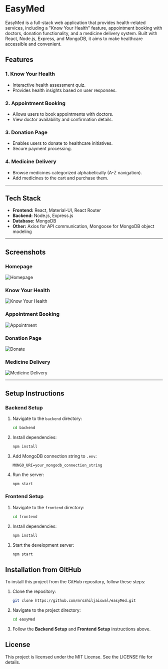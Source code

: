 # EasyMed

EasyMed is a full-stack web application that provides health-related services, including a "Know Your Health" feature, appointment booking with doctors, donation functionality, and a medicine delivery system. Built with React, Node.js, Express, and MongoDB, it aims to make healthcare accessible and convenient.

## Features

### **1. Know Your Health**
- Interactive health assessment quiz.
- Provides health insights based on user responses.

### **2. Appointment Booking**
- Allows users to book appointments with doctors.
- View doctor availability and confirmation details.

### **3. Donation Page**
- Enables users to donate to healthcare initiatives.
- Secure payment processing.

### **4. Medicine Delivery**
- Browse medicines categorized alphabetically (A-Z navigation).
- Add medicines to the cart and purchase them.

---

## **Tech Stack**
- **Frontend:** React, Material-UI, React Router
- **Backend:** Node.js, Express.js
- **Database:** MongoDB
- **Other:** Axios for API communication, Mongoose for MongoDB object modeling

---

## **Screenshots**

### **Homepage**
![Homepage](public/images/homepage.png)

### **Know Your Health**
![Know Your Health](public/images/know-your-health.png)

### **Appointment Booking**
![Appointment](public/images/appointment.png)

### **Donation Page**
![Donate](public/images/donate.png)

### **Medicine Delivery**
![Medicine Delivery](public/images/medicine-delivery.png)

---

## **Setup Instructions**

### **Backend Setup**
1. Navigate to the `backend` directory:
   ```bash
   cd backend
   ```
2. Install dependencies:
   ```bash
   npm install
   ```
3. Add MongoDB connection string to `.env`:
   ```env
   MONGO_URI=your_mongodb_connection_string
   ```
4. Run the server:
   ```bash
   npm start
   ```

### **Frontend Setup**
1. Navigate to the `frontend` directory:
   ```bash
   cd frontend
   ```
2. Install dependencies:
   ```bash
   npm install
   ```
3. Start the development server:
   ```bash
   npm start
   ```

## **Installation from GitHub**

To install this project from the GitHub repository, follow these steps:

1. Clone the repository:
   ```bash
   git clone https://github.com/mrsahiljaiswal/easyMed.git
   ```
2. Navigate to the project directory:
   ```bash
   cd easyMed
   ```
3. Follow the **Backend Setup** and **Frontend Setup** instructions above.

## **License**
This project is licensed under the MIT License. See the LICENSE file for details.
